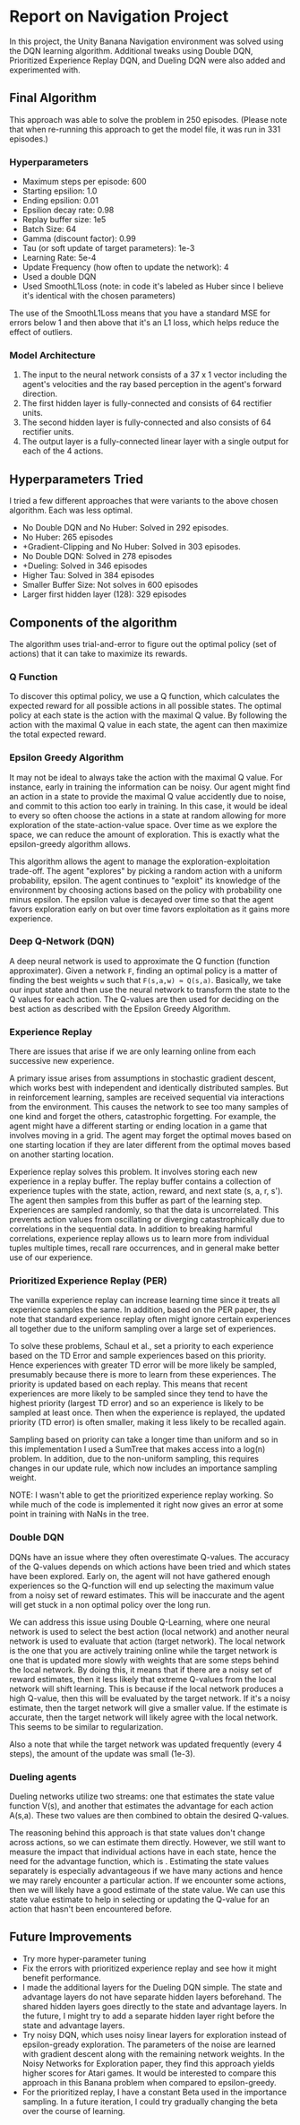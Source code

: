 # Report on Navigation Project

In this project, the Unity Banana Navigation environment was solved using the DQN learning algorithm. Additional tweaks using Double DQN, Prioritized Experience Replay DQN, and Dueling DQN were also added and experimented with.

## Final Algorithm

This approach was able to solve the problem in 250 episodes. (Please note that when re-running this approach to get the model file, it was run in 331 episodes.)

### Hyperparameters

* Maximum steps per episode: 600
* Starting epsilion: 1.0
* Ending epsilion: 0.01
* Epsilion decay rate: 0.98
* Replay buffer size: 1e5
* Batch Size: 64
* Gamma (discount factor): 0.99
* Tau (or soft update of target parameters): 1e-3
* Learning Rate: 5e-4
* Update Frequency (how often to update the network): 4
* Used a double DQN
* Used SmoothL1Loss (note: in code it's labeled as Huber since I believe it's identical with the chosen parameters)

The use of the SmoothL1Loss means that you have a standard MSE for errors below 1 and then above that it's an L1 loss, which helps reduce the effect of outliers.

### Model Architecture

1. The input to the neural network consists of a 37 x 1 vector including the agent's velocities and the ray based perception in the agent's forward direction.
2. The first hidden layer is fully-connected and consists of 64 rectifier units.
3. The second hidden layer is fully-connected and also consists of 64 rectifier units.
4. The output layer is a fully-connected linear layer with a single output for each of the 4 actions.

## Hyperparameters Tried

I tried a few different approaches that were variants to the above chosen algorithm. Each was less optimal.

* No Double DQN and No Huber: Solved in 292 episodes.
* No Huber: 265 episodes
* +Gradient-Clipping and No Huber: Solved in 303 episodes.
* No Double DQN: Solved in 278 episodes
* +Dueling: Solved in 346 episodes
* Higher Tau: Solved in 384 episodes
* Smaller Buffer Size: Not solves in 600 episodes
* Larger first hidden layer (128): 329 episodes

## Components of the algorithm

The algorithm uses trial-and-error to figure out the optimal policy (set of actions) that it can take to maximize its rewards.

### Q Function

To discover this optimal policy, we use a Q function, which calculates the expected reward for all possible actions in all possible states. The optimal policy at each state is the action with the maximal Q value. By following the action with the maximal Q value in each state, the agent can then maximize the total expected reward.

### Epsilon Greedy Algorithm

It may not be ideal to always take the action with the maximal Q value. For instance, early in training the information can be noisy. Our agent might find an action in a state to provide the maximal Q value accidently due to noise, and commit to this action too early in training. In this case, it would be ideal to every so often choose the actions in a state at random allowing for more exploration of the state-action-value space. Over time as we explore the space, we can reduce the amount of exploration. This is exactly what the epsilon-greedy algorithm allows.

This algorithm allows the agent to manage the exploration-exploitation trade-off. The agent "explores" by picking a random action with a uniform probability, epsilon. The agent continues to "exploit" its knowledge of the environment by choosing actions based on the policy with probability one minus epsilon. The epsilon value is decayed over time so that the agent favors exploration early on but over time favors exploitation as it gains more experience.

### Deep Q-Network (DQN)

A deep neural network is used to approximate the Q function (function approximater). Given a network `F`, finding an optimal policy is a matter of finding the best weights `w` such that `F(s,a,w) ≈ Q(s,a)`. Basically, we take our input state and then use the neural network to transform the state to the Q values for each action. The Q-values are then used for deciding on the best action as described with the Epsilon Greedy Algorithm.

### Experience Replay

There are issues that arise if we are only learning online from each successive new experience.

A primary issue arises from assumptions in stochastic gradient descent, which works best with independent and identically distributed samples. But in reinforcement learning, samples are received sequential via interactions from the environment. This causes the network to see too many samples of one kind and forget the others, catastrophic forgetting. For example, the agent might have a different starting or ending location in a game that involves moving in a grid. The agent may forget the optimal moves based on one starting location if they are later different from the optimal moves based on another starting location.

Experience replay solves this problem. It involves storing each new experience in a replay buffer. The replay buffer contains a collection of experience tuples with the state, action, reward, and next state (s, a, r, s'). The agent then samples from this buffer as part of the learning step. Experiences are sampled randomly, so that the data is uncorrelated. This prevents action values from oscillating or diverging catastrophically due to correlations in the sequential data. In addition to breaking harmful correlations, experience replay allows us to learn more from individual tuples multiple times, recall rare occurrences, and in general make better use of our experience.


### Prioritized Experience Replay (PER)

The vanilla experience replay can increase learning time since it treats all experience samples the same. In addition, based on the PER paper, they note that standard experience replay often might ignore certain experiences all together due to the uniform sampling over a large set of experiences.

To solve these problems, Schaul et al., set a priority to each experience based on the TD Error and sample experiences based on this priority. Hence experiences with greater TD error will be more likely be sampled, presumably because there is more to learn from these experiences. The priority is updated based on each replay. This means that recent experiences are more likely to be sampled since they tend to have the highest priority (largest TD error) and so an experience is likely to be sampled at least once. Then when the experience is replayed, the updated priority (TD error) is often smaller, making it less likely to be recalled again.

Sampling based on priority can take a longer time than uniform and so in this implementation I used a SumTree that makes access into a log(n) problem. In addition, due to the non-uniform sampling, this requires changes in our update rule, which now includes an importance sampling weight.

NOTE: I wasn't able to get the prioritized experience replay working. So while much of the code is implemented it right now gives an error at some point in training with NaNs in the tree.

### Double DQN

DQNs have an issue where they often overestimate Q-values. The accuracy of the Q-values depends on which actions have been tried and which states have been explored. Early on, the agent will not have gathered enough experiences so the Q-function will end up selecting the maximum value from a noisy set of reward estimates. This will be inaccurate and the agent will get stuck in a non optimal policy over the long run.

We can address this issue using Double Q-Learning, where one neural network is used to select the best action (local network) and another neural network is used to evaluate that action (target network). The local network is the one that you are actively training online while the target network is one that is updated more slowly with weights that are some steps behind the local network. By doing this, it means that if there are a noisy set of reward estimates, then it less likely that extreme Q-values from the local network will shift learning. This is because if the local network produces a high Q-value, then this will be evaluated by the target network. If it's a noisy estimate, then the target network will give a smaller value. If the estimate is accurate, then the target network will likely agree with the local network. This seems to be similar to regularization.

Also a note that while the target network was updated frequently (every 4 steps), the amount of the update was small (1e-3).

### Dueling agents

Dueling networks utilize two streams: one that estimates the state value function V(s), and another that estimates the advantage for each action A(s,a). These two values are then combined to obtain the desired Q-values.

The reasoning behind this approach is that state values don't change  across actions, so we can estimate them directly. However, we still want to measure the impact that individual actions have in each state, hence the need for the advantage function, which is . Estimating the state values separately is especially advantageous if we have many actions and hence we may rarely encounter a particular action. If we encounter some actions, then we will likely have a good estimate of the state value. We can use this state value estimate to help in selecting or updating the Q-value for an action that hasn't been encountered before.


## Future Improvements

* Try more hyper-parameter tuning
* Fix the errors with prioritized experience replay and see how it might benefit performance.
* I made the additional layers for the Dueling DQN simple. The state and advantage layers do not have separate hidden layers beforehand. The shared hidden layers goes directly to the state and advantage layers. In the future, I might try to add a separate hidden layer right before the state and advantage layers.
* Try noisy DQN, which uses noisy linear layers for exploration instead of epsilon-gready exploration. The parameters of the noise are learned with gradient descent along with the remaining network weights. In the Noisy Networks for Exploration paper, they find this approach yields higher scores for Atari games. It would be interested to compare this approach in this Banana problem when compared to epsilon-greedy.
* For the prioritized replay, I have a constant Beta used in the importance sampling. In a future iteration, I could try gradually changing the beta over the course of learning.
